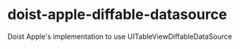 # doist-apple-diffable-datasource

Doist Apple's implementation to use UITableViewDiffableDataSource
